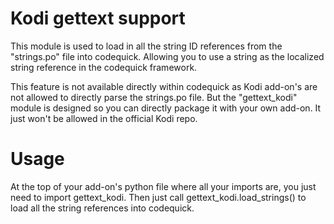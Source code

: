 # Kodi gettext support
This module is used to load in all the string ID references from the "strings.po" file into codequick.
Allowing you to use a string as the localized string reference in the codequick framework.

This feature is not available directly within codequick as Kodi add-on's are not allowed to
directly parse the strings.po file. But the "gettext_kodi" module is designed so you can
directly package it with your own add-on. It just won't be allowed in the official Kodi repo.

# Usage
At the top of your add-on's python file where all your imports are, you just need to import gettext_kodi.
Then just call gettext_kodi.load_strings() to load all the string references into codequick.
